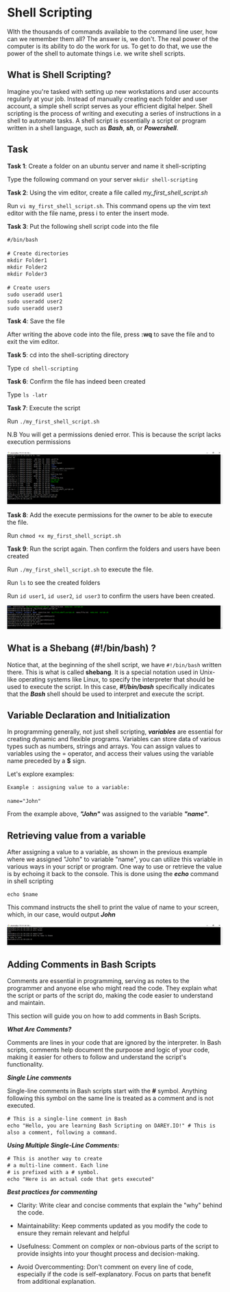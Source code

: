 # Shell Scripting

WIth the thousands of commands available to the command line user, how can we remember them all? The answer is, we don't. The real power of the computer is its ability to do the work for us. To get to do that, we use the power of the shell to automate things i.e. we write shell scripts.

## What is Shell Scripting?

Imagine you're tasked with setting up new workstations and user accounts regularly at your job. Instead of manually creating each folder and user account, a simple shell script serves as your efficient digital helper.
Shell scripting is the process of writing and executing a series of instructions in a shell to automate tasks. A shell script is essentially a script or program written in a shell language, such as _**Bash**_, _**sh**_, or _**Powershell**_.

## Task 

**Task 1**: Create a folder on an ubuntu server and name it shell-scripting

Type the following command on your server `mkdir shell-scripting`

**Task 2**: Using the vim editor, create a file called _my_first_shell_script.sh_

Run `vi my_first_shell_script.sh`. This command opens up the vim text editor with the file name, press i to enter the insert mode.

**Task 3**:  Put the following shell script code into the file

```
#/bin/bash

# Create directories
mkdir Folder1
mkdir Folder2
mkdir Folder3

# Create users
sudo useradd user1
sudo useradd user2
sudo useradd user3

```

**Task 4**: Save the file

After writing the above code into the file, press **:wq** to save the file and to exit the vim editor.

**Task 5**: cd into the shell-scripting directory

Type `cd shell-scripting` 

**Task 6**: Confirm the file has indeed been created

Type `ls -latr`

**Task 7**: Execute the script

Run `./my_first_shell_script.sh`

N.B You will get a permissions denied error. This is because the script lacks execution permissions

![access denied](Images/denied.png)

**Task 8**: Add the execute permissions for the owner to be able to execute the file.

Run `chmod +x my_first_shell_script.sh`

**Task 9**: Run the script again. Then confirm the folders and users have been created

Run `./my_first_shell_script.sh` to execute the file.

Run `ls` to see the created folders

Run `id user1`, `id user2`, `id user3` to confirm the users have been created.

![users created](Images/user.png)


## What is a Shebang (#!/bin/bash) ?

Notice that, at the beginning of the shell script, we have `#!/bin/bash` written there. This is what is called **shebang**. It is a special notation used in Unix-like operating systems like Linux, to specify the interpreter that should be used to execute the script. In this case, _**#!/bin/bash**_ specifically indicates that the _**Bash**_ shell should be used to interpret and execute the script.

## Variable Declaration and Initialization

In programming generally, not just shell scripting, _**variables**_ are essential for creating dynamic and flexible programs. Variables can store data of various types such as numbers, strings and arrays. You can assign values to variables using the = operator, and access their values using the variable name preceded by a **$** sign.

Let's explore examples:

```
Example : assigning value to a variable:

name="John"

```

From the example above, _**"John"**_ was assigned to the variable _**"name"**_.

## Retrieving value from a variable

After assigning a value to a variable, as shown in the previous example where we assigned "John" to variable "name", you can utilize this variable in various ways in your script or program. One way to use or retrieve the value is by echoing it back to the console. This is done using the _**echo**_ command in shell scripting

```
echo $name

```

This command instructs the shell to print the value of name to your screen, which, in our case, would output _**John**_

![echo](Images/echo.png)

## Adding Comments in Bash Scripts

Comments are essential in programming, serving as notes to the programmer and anyone else who might read the code. They explain what the script or parts of the script do, making the code easier to understand and maintain. 

This section will guide you on how to add comments in Bash Scripts.

_**What Are Comments?**_

Comments are lines in your code that are ignored by the interpreter. In Bash scripts, comments help document the purpoose and logic of your code, making it easier for others to follow and understand the script's functionality.

_**Single Line comments**_

Single-line comments in Bash scripts start with the **#** symbol. Anything following this symbol on the same line is treated as a comment and is not executed.

```
# This is a single-line comment in Bash
echo "Hello, you are learning Bash Scripting on DAREY.IO!" # This is also a comment, following a command.

```

_**Using Multiple Single-Line Comments:**_

```
# This is another way to create
# a multi-line comment. Each line
# is prefixed with a # symbol.
echo "Here is an actual code that gets executed"

```

_**Best practices for commenting**_

* Clarity: Write clear and concise comments that explain the "why" behind the code.
  
* Maintainability: Keep comments updated as you modify the code to ensure they remain relevant and helpful

* Usefulness: Comment on complex or non-obvious parts of the script to provide insights into your thought process and decision-making.

* Avoid Overcommenting: Don't comment on every line of code, especially if the code is self-explanatory. Focus on parts that benefit from additional explanation.
